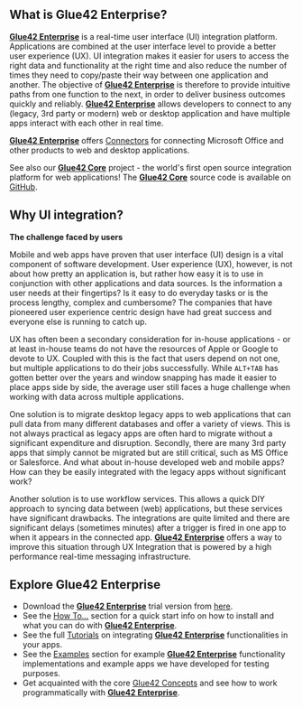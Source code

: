 ## What is Glue42 Enterprise?

[**Glue42 Enterprise**](https://glue42.com/enterprise/) is a real-time user interface (UI) integration platform. Applications are combined at the user interface level to provide a better user experience (UX). UI integration makes it easier for users to access the right data and functionality at the right time and also reduce the number of times they need to copy/paste their way between one application and another. The objective of [**Glue42 Enterprise**](https://glue42.com/enterprise/) is therefore to provide intuitive paths from one function to the next, in order to deliver business outcomes quickly and reliably. [**Glue42 Enterprise**](https://glue42.com/enterprise/) allows developers to connect to any (legacy, 3rd party or modern) web or desktop application and have multiple apps interact with each other in real time.

[**Glue42 Enterprise**](https://glue42.com/enterprise/) offers [Connectors](../../../connectors/general-overview/index.html) for connecting Microsoft Office and other products to web and desktop applications.

See also our [**Glue42 Core**](https://glue42.com/core/) project - the world's first open source integration platform for web applications! The [**Glue42 Core**](https://glue42.com/core/) source code is available on [GitHub](https://github.com/Glue42/core).

## Why UI integration?

**The challenge faced by users**

Mobile and web apps have proven that user interface (UI) design is a vital component of software development. User experience (UX), however, is not about how pretty an application is, but rather how easy it is to use in conjunction with other applications and data sources. Is the information a user needs at their fingertips? Is it easy to do everyday tasks or is the process lengthy, complex and cumbersome? The companies that have pioneered user experience centric design have had great success and everyone else is running to catch up.

UX has often been a secondary consideration for in-house applications - or at least in-house teams do not have the resources of Apple or Google to devote to UX. Coupled with this is the fact that users depend on not one, but multiple applications to do their jobs successfully. While `ALT+TAB` has gotten better over the years and window snapping has made it easier to place apps side by side, the average user still faces a huge challenge when working with data across multiple applications.

One solution is to migrate desktop legacy apps to web applications that can pull data from many different databases and offer a variety of views. This is not always practical as legacy apps are often hard to migrate without a significant expenditure and disruption. Secondly, there are many 3rd party apps that simply cannot be migrated but are still critical, such as MS Office or Salesforce. And what about in-house developed web and mobile apps? How can they be easily integrated with the legacy apps without significant work?

Another solution is to use workflow services. This allows a quick DIY approach to syncing data between (web) applications, but these services have significant drawbacks. The integrations are quite limited and there are significant delays (sometimes minutes) after a trigger is fired in one app to when it appears in the connected app. [**Glue42 Enterprise**](https://glue42.com/enterprise/) offers a way to improve this situation through UX Integration that is powered by a high performance real-time messaging infrastructure.

## Explore Glue42 Enterprise

- Download the [**Glue42 Enterprise**](https://glue42.com/enterprise/) trial version from [here](https://glue42.com/).
- See the [How To...](../../how-to/install-system-requirements/index.html) section for a quick start info on how to install and what you can do with [**Glue42 Enterprise**](https://glue42.com/enterprise/).
- See the full [Tutorials](../../../tutorials/javascript/index.html) on integrating [**Glue42 Enterprise**](https://glue42.com/enterprise/) functionalities in your apps.
- See the [Examples](../../../developers/examples/index.html) section for example [**Glue42 Enterprise**](https://glue42.com/enterprise/) functionality implementations and example apps we have developed for testing purposes.
- Get acquainted with the core [Glue42 Concepts](../../../glue42-concepts/glue42-toolbar/index.html) and see how to work programmatically with [**Glue42 Enterprise**](https://glue42.com/enterprise/). 